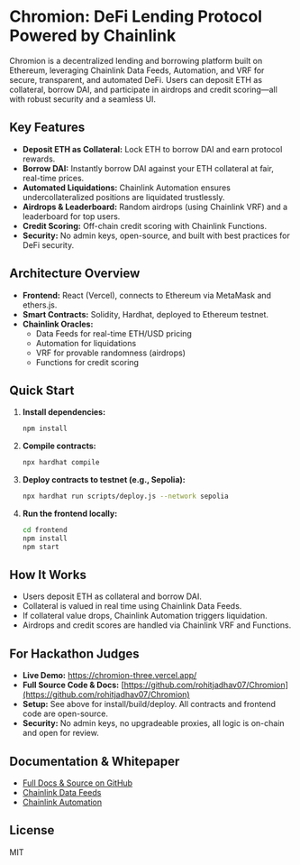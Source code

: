 

# Chromion: DeFi Lending Protocol Powered by Chainlink

Chromion is a decentralized lending and borrowing platform built on Ethereum, leveraging Chainlink Data Feeds, Automation, and VRF for secure, transparent, and automated DeFi. Users can deposit ETH as collateral, borrow DAI, and participate in airdrops and credit scoring—all with robust security and a seamless UI.

## Key Features
- **Deposit ETH as Collateral:** Lock ETH to borrow DAI and earn protocol rewards.
- **Borrow DAI:** Instantly borrow DAI against your ETH collateral at fair, real-time prices.
- **Automated Liquidations:** Chainlink Automation ensures undercollateralized positions are liquidated trustlessly.
- **Airdrops & Leaderboard:** Random airdrops (using Chainlink VRF) and a leaderboard for top users.
- **Credit Scoring:** Off-chain credit scoring with Chainlink Functions.
- **Security:** No admin keys, open-source, and built with best practices for DeFi security.

## Architecture Overview
- **Frontend:** React (Vercel), connects to Ethereum via MetaMask and ethers.js.
- **Smart Contracts:** Solidity, Hardhat, deployed to Ethereum testnet.
- **Chainlink Oracles:**
  - Data Feeds for real-time ETH/USD pricing
  - Automation for liquidations
  - VRF for provable randomness (airdrops)
  - Functions for credit scoring

## Quick Start
1. **Install dependencies:**
   ```sh
   npm install
   ```
2. **Compile contracts:**
   ```sh
   npx hardhat compile
   ```
3. **Deploy contracts to testnet (e.g., Sepolia):**
   ```sh
   npx hardhat run scripts/deploy.js --network sepolia
   ```
4. **Run the frontend locally:**
   ```sh
   cd frontend
   npm install
   npm start
   ```

## How It Works
- Users deposit ETH as collateral and borrow DAI.
- Collateral is valued in real time using Chainlink Data Feeds.
- If collateral value drops, Chainlink Automation triggers liquidation.
- Airdrops and credit scores are handled via Chainlink VRF and Functions.

## For Hackathon Judges
- **Live Demo:** https://chromion-three.vercel.app/
- **Full Source Code & Docs:** [https://github.com/rohitjadhav07/Chromion](https://github.com/rohitjadhav07/Chromion)
- **Setup:** See above for install/build/deploy. All contracts and frontend code are open-source.
- **Security:** No admin keys, no upgradeable proxies, all logic is on-chain and open for review.

## Documentation & Whitepaper
- [Full Docs & Source on GitHub](https://github.com/rohitjadhav07/Chromion)
- [Chainlink Data Feeds](https://docs.chain.link/data-feeds)
- [Chainlink Automation](https://docs.chain.link/chainlink-automation/introduction)

## License
MIT
